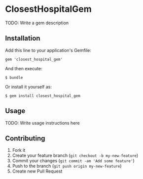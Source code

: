 # ClosestHospitalGem

TODO: Write a gem description

## Installation

Add this line to your application's Gemfile:

    gem 'closest_hospital_gem'

And then execute:

    $ bundle

Or install it yourself as:

    $ gem install closest_hospital_gem

## Usage

TODO: Write usage instructions here

## Contributing

1. Fork it
2. Create your feature branch (`git checkout -b my-new-feature`)
3. Commit your changes (`git commit -am 'Add some feature'`)
4. Push to the branch (`git push origin my-new-feature`)
5. Create new Pull Request
